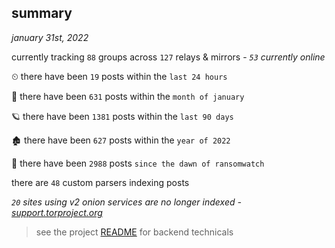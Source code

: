 
## summary
_january 31st, 2022_

currently tracking `88` groups across `127` relays & mirrors - _`53` currently online_

⏲ there have been `19` posts within the `last 24 hours`

🦈 there have been `631` posts within the `month of january`

🪐 there have been `1381` posts within the `last 90 days`

🏚 there have been `627` posts within the `year of 2022`

🦕 there have been `2988` posts `since the dawn of ransomwatch`

there are `48` custom parsers indexing posts

_`20` sites using v2 onion services are no longer indexed - [support.torproject.org](https://support.torproject.org/onionservices/v2-deprecation/)_

> see the project [README](https://github.com/thetanz/ransomwatch#ransomwatch--) for backend technicals

